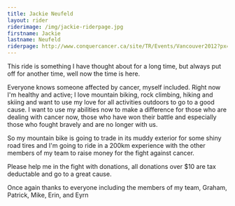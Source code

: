 ```yaml
---
title: Jackie Neufeld
layout: rider
riderimage: /img/jackie-riderpage.jpg
firstname: Jackie
lastname: Neufeld
riderpage: http://www.conquercancer.ca/site/TR/Events/Vancouver2012?px=2881331&pg=personal&fr_id=1413
---
```

This ride is something I have thought about for a long time, but always put off for another time, well now the time is here.

Everyone knows someone affected by cancer, myself included.  Right now I'm healthy and active; I love mountain biking, rock climbing, hiking and skiing and want to use my love for all activities outdoors to go to a good cause.  I want to use my abilities now to make a difference for those who are dealing with cancer now, those who have won their battle and especially those who fought bravely and are no longer with us.

So my mountain bike is going to trade in its muddy exterior for some shiny road tires and I'm going to ride in a 200km experience with the other members of my team to raise money for the fight against cancer.

Please help me in the fight with donations, all donations over $10 are tax deductable and go to a great cause.

Once again thanks to everyone including the members of my team, Graham, Patrick, Mike, Erin, and Eyrn